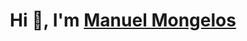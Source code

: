 <h1 align="center">Hi 👋, I'm <a href="https://100rabhcsmc.github.io/Me.io/" target="blank">
Manuel Mongelos</a></h1>
